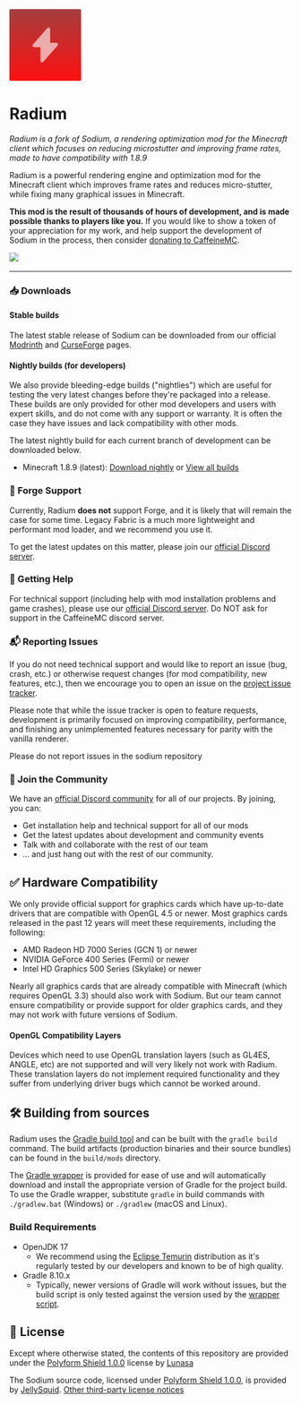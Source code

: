 <img src="common/src/main/resources/radium-icon.png" width="128">

# Radium
*Radium is a fork of Sodium, a rendering optimization mod for the Minecraft client which focuses on reducing microstutter and improving frame rates, made to have compatibility with 1.8.9*

Radium is a powerful rendering engine and optimization mod for the Minecraft client which improves frame rates and reduces
micro-stutter, while fixing many graphical issues in Minecraft.

**This mod is the result of thousands of hours of development, and is made possible thanks to players like you.** If you
would like to show a token of your appreciation for my work, and help support the development of Sodium in the process,
then consider [donating to CaffeineMC](https://caffeinemc.net/donate).

<a href="https://caffeinemc.net/donate"><img src="https://storage.ko-fi.com/cdn/kofi2.png?v=3" width="180"/></a>

---

### 📥 Downloads

#### Stable builds

The latest stable release of Sodium can be downloaded from our official [Modrinth](https://modrinth.com/mod/radium-fabric) and
[CurseForge](https://www.curseforge.com/minecraft/mc-mods/radium-fabric) pages.

#### Nightly builds (for developers)

We also provide bleeding-edge builds ("nightlies") which are useful for testing the very latest changes before they're
packaged into a release. These builds are only provided for other mod developers and users with expert skills, and do
not come with any support or warranty. It is often the case they have issues and lack compatibility with other mods.

The latest nightly build for each current branch of development can be downloaded below.

- Minecraft 1.8.9 (latest): [Download nightly](https://nightly.link/VexorMC/sodium/workflows/build-commit/dev/sodium-artifacts-dev.zip) or [View all builds](https://github.com/VexorMC/sodium/actions/workflows/build-commit.yml?query=branch%3Adev)

### 🔮 Forge Support

Currently, Radium **does not** support Forge, and it is likely that will remain the case for some time. Legacy Fabric is a much more lightweight and performant mod loader, and we recommend you use it.

To get the latest updates on this matter, please join our [official Discord server](https://caffeinemc.net/discord). 

### 🙇 Getting Help

For technical support (including help with mod installation problems and game crashes), please use our
[official Discord server](https://caffeinemc.net/discord). Do NOT ask for support in the CaffeineMC discord server.

### 📬 Reporting Issues

If you do not need technical support and would like to report an issue (bug, crash, etc.) or otherwise request changes
(for mod compatibility, new features, etc.), then we encourage you to open an issue on the
[project issue tracker](https://github.com/VexorMC/sodium/issues).

Please note that while the issue tracker is open to feature requests, development is primarily focused on
improving compatibility, performance, and finishing any unimplemented features necessary for parity with
the vanilla renderer.

Please do not report issues in the sodium repository

### 💬 Join the Community

We have an [official Discord community](https://discord.gg/eg7HsN67) for all of our projects. By joining, you can:
- Get installation help and technical support for all of our mods
- Get the latest updates about development and community events
- Talk with and collaborate with the rest of our team
- ... and just hang out with the rest of our community.

## ✅ Hardware Compatibility

We only provide official support for graphics cards which have up-to-date drivers that are compatible with OpenGL 4.5
or newer. Most graphics cards released in the past 12 years will meet these requirements, including the following:

- AMD Radeon HD 7000 Series (GCN 1) or newer
- NVIDIA GeForce 400 Series (Fermi) or newer
- Intel HD Graphics 500 Series (Skylake) or newer

Nearly all graphics cards that are already compatible with Minecraft (which requires OpenGL 3.3) should also work
with Sodium. But our team cannot ensure compatibility or provide support for older graphics cards, and they may
not work with future versions of Sodium.

#### OpenGL Compatibility Layers

Devices which need to use OpenGL translation layers (such as GL4ES, ANGLE, etc) are not supported and will very likely
not work with Radium. These translation layers do not implement required functionality and they suffer from underlying
driver bugs which cannot be worked around.

## 🛠️ Building from sources

Radium uses the [Gradle build tool](https://gradle.org/) and can be built with the `gradle build` command. The build
artifacts (production binaries and their source bundles) can be found in the `build/mods` directory.

The [Gradle wrapper](https://docs.gradle.org/current/userguide/gradle_wrapper.html#sec:using_wrapper) is provided for ease of use and will automatically download and install the
appropriate version of Gradle for the project build. To use the Gradle wrapper, substitute `gradle` in build commands
with `./gradlew.bat` (Windows) or `./gradlew` (macOS and Linux).

### Build Requirements

- OpenJDK 17
    - We recommend using the [Eclipse Temurin](https://adoptium.net/) distribution as it's regularly tested by our developers and known
      to be of high quality.
- Gradle 8.10.x
    - Typically, newer versions of Gradle will work without issues, but the build script is only tested against the
      version used by the [wrapper script](/gradle/wrapper/gradle-wrapper.properties).

## 📜 License

Except where otherwise stated, the contents of this repository are provided under the [Polyform Shield 1.0.0](SODIUM-LICENSE.md) license by [Lunasa](https://lunasa.dev)

The Sodium source code, licensed under [Polyform Shield 1.0.0](SODIUM-LICENSE.md), is provided by [JellySquid](https://jellysquid.me).
[Other third-party license notices](thirdparty/NOTICE.txt)
